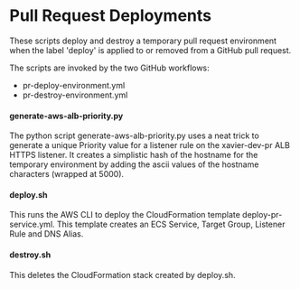 # Pull Request Deployments
These scripts deploy and destroy a temporary pull request environment when the label 'deploy' is applied to or removed 
from a GitHub pull request.

The scripts are invoked by the two GitHub workflows:
- pr-deploy-environment.yml
- pr-destroy-environment.yml

#### generate-aws-alb-priority.py
The python script generate-aws-alb-priority.py uses a neat trick to generate a unique Priority value for a listener 
rule on the xavier-dev-pr ALB HTTPS listener. It creates a simplistic hash of the hostname for the temporary environment
by adding the ascii values of the hostname characters (wrapped at 5000).

#### deploy.sh
This runs the AWS CLI to deploy the CloudFormation template deploy-pr-service.yml.
This template creates an ECS Service, Target Group, Listener Rule and DNS Alias.

#### destroy.sh
This deletes the CloudFormation stack created by deploy.sh.
